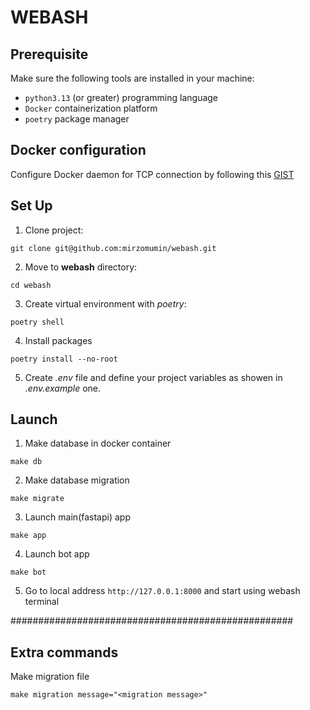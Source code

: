 # WEBASH

## Prerequisite
Make sure the following tools are installed in your machine:
- `python3.13` (or greater) programming language
- `Docker` containerization platform
- `poetry` package manager

## Docker configuration
Configure Docker daemon for TCP connection by following this [GIST](https://gist.github.com/styblope/dc55e0ad2a9848f2cc3307d4819d819f)

## Set Up

1. Clone project:
```shell
git clone git@github.com:mirzomumin/webash.git
```

2. Move to **webash** directory:
```shell
cd webash
```

3. Create virtual environment with *poetry*:
```shell
poetry shell
```

4. Install packages

```shell
poetry install --no-root
```

5. Create *.env* file and define your project variables as showen in *.env.example* one.

## Launch

1. Make database in docker container

```shell
make db
```

2. Make database migration

```shell
make migrate
```

3. Launch main(fastapi) app

```shell
make app
```

4. Launch bot app

```shell
make bot
```

5. Go to local address `http://127.0.0.1:8000` and start using webash terminal

###################################################

## Extra commands

Make migration file

```shell
make migration message="<migration message>"
```
